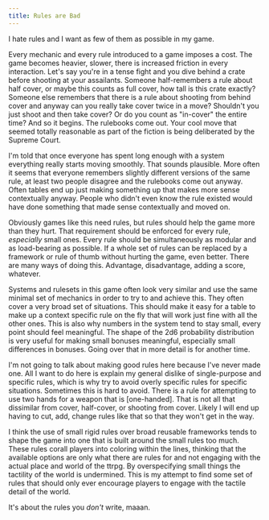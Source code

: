 ```yaml
---
title: Rules are Bad
---
```


I hate rules and I want as few of them as possible in my game.

Every mechanic and every rule introduced to a game imposes a cost. The game becomes heavier, slower, there is increased friction in every interaction. Let's say you're in a tense fight and you dive behind a crate before shooting at your assailants. Someone half-remembers a rule about half cover, or maybe this counts as full cover, how tall is this crate exactly? Someone else remembers that there is a rule about shooting from behind cover and anyway can you really take cover twice in a move? Shouldn't you just shoot and then take cover? Or do you count as "in-cover" the entire time? And so it begins. The rulebooks come out. Your cool move that seemed totally reasonable as part of the fiction is being deliberated by the Supreme Court.

I'm told that once everyone has spent long enough with a system everything really starts moving smoothly. That sounds plausible. More often it seems that everyone remembers slightly different versions of the same rule, at least two people disagree and the rulebooks come out anyway. Often tables end up just making something up that makes more sense contextually anyway. People who didn't even know the rule existed would have done something that made sense contextually and moved on.

Obviously games like this need rules, but rules should help the game more than they hurt. That requirement should be enforced for every rule, *especially* small ones. Every rule should be simultaneously as modular and as load-bearing as possible. If a whole set of rules can be replaced by a framework or rule of thumb without hurting the game, even better. There are many ways of doing this. Advantage, disadvantage, adding a score, whatever.

Systems and rulesets in this game often look very similar and use the same minimal set of mechanics in order to try to and achieve this. They often cover a very broad set of situations. This should make it easy for a table to make up a context specific rule on the fly that will work just fine with all the other ones. This is also why numbers in the system tend to stay small, every point should feel meaningful. The shape of the 2d6 probability distribution is very useful for making small bonuses meaningful, especially small differences in bonuses. Going over that in more detail is for another time.

I'm not going to talk about making good rules here because I've never made one. All I want to do here is explain my general dislike of single-purpose and specific rules, which is why try to avoid overly specific rules for specific situations. Sometimes this is hard to avoid. There is a rule for attempting to use two hands for a weapon that is [one-handed]. That is not all that dissimilar from cover, half-cover, or shooting from cover. Likely I will end up having to cut, add, change rules like that so that they won't get in the way.

I think the use of small rigid rules over broad reusable frameworks tends to shape the game into one that is built around the small rules too much. These rules corall players into coloring within the lines, thinking that the available options are only what there are rules for and not engaging with the actual place and world of the ttrpg. By overspecifying small things the tactility of the world is undermined. This is my attempt to find some set of rules that should only ever encourage players to engage with the tactile detail of the world.

It's about the rules you *don't* write, maaan.